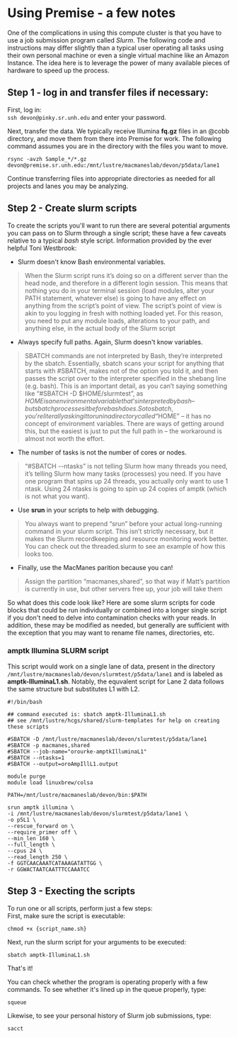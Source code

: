# Using Premise - a few notes
One of the complications in using this compute cluster is that you have to use a job submission program called *Slurm*. The following code and instructions may differ slightly than a typical user operating all tasks using their own personal machine or even a single virtual machine like an Amazon Instance. The idea here is to leverage the power of many available pieces of hardware to speed up the process.  

## Step 1 - log in and transfer files if necessary:  
First, log in:  
`ssh devon@pinky.sr.unh.edu` and enter your password.  

Next, transfer the data. We typically receive Illumina **fq.gz** files in an @cobb directory, and move them from there into Premise for work. The following command assumes you are in the directory with the files you want to move.  
```
rsync -avzh Sample_*/*.gz devon@premise.sr.unh.edu:/mnt/lustre/macmaneslab/devon/p5data/lane1
```
Continue transferring files into appropriate directories as needed for all projects and lanes you may be analyzing.  

## Step 2 - Create slurm scripts
To create the scripts you'll want to run there are several potential arguments you can pass on to Slurm through a single script; these have a few caveats relative to a typical *bash* style script. Information provided by the ever helpful Toni Westbrook:  
- Slurm doesn't know Bash environmental variables.
> When the Slurm script runs it’s doing so on a different server than the head node, and therefore in a different login session.  This means that nothing you do in your terminal session (load modules, alter your PATH statement, whatever else) is going to have any effect on anything from the script’s point of view.  The script’s point of view is akin to you logging in fresh with nothing loaded yet.  For this reason, you need to put any module loads, alterations to your path, and anything else, in the actual body of the Slurm script  
- Always specify full paths. Again, Slurm doesn't know variables.  
> SBATCH commands are not interpreted by Bash, they’re interpreted by the sbatch.  Essentially, sbatch scans your script for anything that starts with #SBATCH, makes not of the option you told it, and then passes the script over to the interpreter specified in the shebang line (e.g. bash).  This is an important detail, as you can’t saying something like “#SBATCH -D $HOME/slurmtest”, as $HOME is an environmental variable that’s interpreted by bash – but sbatch processes it before bash does.  So to sbatch, you’re literally asking it to run in a directory called “$HOME” – it has no concept of environment variables. There are ways of getting around this, but the easiest is just to put the full path in – the workaround is almost not worth the effort.  
- The number of tasks is not the number of cores or nodes.  
> “#SBATCH --ntasks” is not telling Slurm how many threads you need, it’s telling Slurm how many tasks (processes) you need.  If you have one program that spins up 24 threads, you actually only want to use 1 ntask.  Using 24 ntasks is going to spin up 24 copies of amptk (which is not what you want).  
- Use **srun** in your scripts to help with debugging.  
> You always want to prepend “srun” before your actual long-running command in your slurm script.  This isn’t strictly necessary, but it makes the Slurm recordkeeping and resource monitoring work better.  You can check out the threaded.slurm to see an example of how this looks too.  
- Finally, use the MacManes parition because you can!  
> Assign the partition “macmanes,shared”, so that way if Matt’s partition is currently in use, but other servers free up, your job will take them  


So what does this code look like?  Here are some slurm scripts for code blocks that could be run individually or combined into a longer single script if you don't need to delve into contamination checks with your reads. In addition, these may be modified as needed, but generally are sufficient with the exception that you may want to rename file names, directories, etc.  

### amptk Illumina SLURM script
This script would work on a single lane of data, present in the directory `/mnt/lustre/macmaneslab/devon/slurmtest/p5data/lane1` and is labeled as **amptk-IlluminaL1.sh**. Notably, the equvalent script for Lane 2 data follows the same structure but substitutes L1 with L2.  

```
#!/bin/bash

## command executed is: sbatch amptk-IlluminaL1.sh
## see /mnt/lustre/hcgs/shared/slurm-templates for help on creating these scripts

#SBATCH -D /mnt/lustre/macmaneslab/devon/slurmtest/p5data/lane1
#SBATCH -p macmanes,shared
#SBATCH --job-name="orourke-amptkIlluminaL1"
#SBATCH --ntasks=1
#SBATCH --output=oroAmpIllL1.output

module purge
module load linuxbrew/colsa

PATH=/mnt/lustre/macmaneslab/devon/bin:$PATH

srun amptk illumina \
-i /mnt/lustre/macmaneslab/devon/slurmtest/p5data/lane1 \
-o p5L1 \
--rescue_forward on \
--require_primer off \
--min_len 160 \
--full_length \
--cpus 24 \
--read_length 250 \
-f GGTCAACAAATCATAAAGATATTGG \
-r GGWACTAATCAATTTCCAAATCC
```

## Step 3 - Execting the scripts
To run one or all scripts, perform just a few steps:  
First, make sure the script is executable:  
```
chmod +x {script_name.sh}
```

Next, run the slurm script for your arguments to be executed:  
```
sbatch amptk-IlluminaL1.sh
```
That's it!  

You can check whether the program is operating properly with a few commands. To see whether it's lined up in the queue properly, type:  
```
squeue
```
Likewise, to see your personal history of Slurm job submissions, type:  
```
sacct
```
